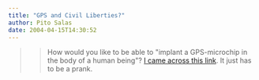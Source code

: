 ```yaml
---
title: "GPS and Civil Liberties?"
author: Pito Salas
date: 2004-04-15T14:30:52
---
```



>>

>> How would you like to be able to "implant a GPS-microchip in the body of a
human being"? [I came across this
link](<http://www.backfire.dk/EMPIRENORTH/newsite/products_en001.htm>). It
just has to be a prank.


